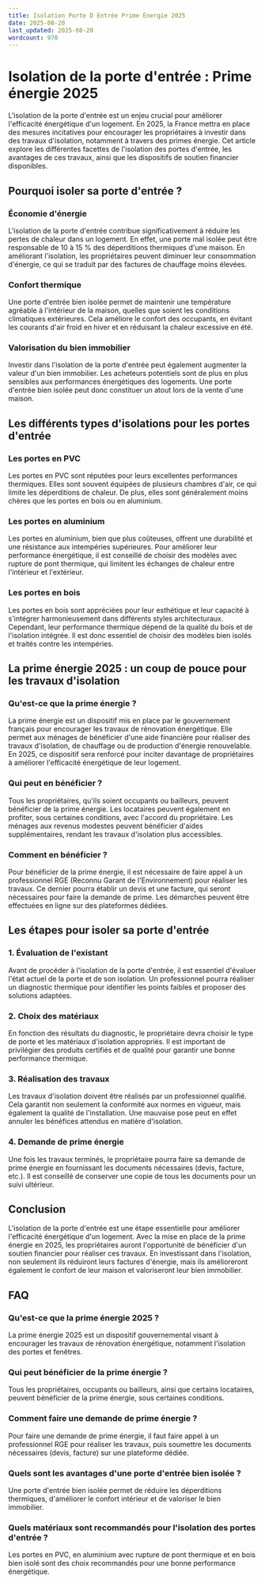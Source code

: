 ```yaml
---
title: Isolation Porte D Entrée Prime Énergie 2025
date: 2025-08-20
last_updated: 2025-08-20
wordcount: 970
---
```


# Isolation de la porte d'entrée : Prime énergie 2025

L'isolation de la porte d'entrée est un enjeu crucial pour améliorer l'efficacité énergétique d'un logement. En 2025, la France mettra en place des mesures incitatives pour encourager les propriétaires à investir dans des travaux d'isolation, notamment à travers des primes énergie. Cet article explore les différentes facettes de l'isolation des portes d'entrée, les avantages de ces travaux, ainsi que les dispositifs de soutien financier disponibles.

## Pourquoi isoler sa porte d'entrée ?

### Économie d'énergie

L'isolation de la porte d'entrée contribue significativement à réduire les pertes de chaleur dans un logement. En effet, une porte mal isolée peut être responsable de 10 à 15 % des déperditions thermiques d'une maison. En améliorant l'isolation, les propriétaires peuvent diminuer leur consommation d'énergie, ce qui se traduit par des factures de chauffage moins élevées.

### Confort thermique

Une porte d'entrée bien isolée permet de maintenir une température agréable à l'intérieur de la maison, quelles que soient les conditions climatiques extérieures. Cela améliore le confort des occupants, en évitant les courants d'air froid en hiver et en réduisant la chaleur excessive en été.

### Valorisation du bien immobilier

Investir dans l'isolation de la porte d'entrée peut également augmenter la valeur d'un bien immobilier. Les acheteurs potentiels sont de plus en plus sensibles aux performances énergétiques des logements. Une porte d'entrée bien isolée peut donc constituer un atout lors de la vente d'une maison.

## Les différents types d'isolations pour les portes d'entrée

### Les portes en PVC

Les portes en PVC sont réputées pour leurs excellentes performances thermiques. Elles sont souvent équipées de plusieurs chambres d'air, ce qui limite les déperditions de chaleur. De plus, elles sont généralement moins chères que les portes en bois ou en aluminium.

### Les portes en aluminium

Les portes en aluminium, bien que plus coûteuses, offrent une durabilité et une résistance aux intempéries supérieures. Pour améliorer leur performance énergétique, il est conseillé de choisir des modèles avec rupture de pont thermique, qui limitent les échanges de chaleur entre l'intérieur et l'extérieur.

### Les portes en bois

Les portes en bois sont appréciées pour leur esthétique et leur capacité à s'intégrer harmonieusement dans différents styles architecturaux. Cependant, leur performance thermique dépend de la qualité du bois et de l'isolation intégrée. Il est donc essentiel de choisir des modèles bien isolés et traités contre les intempéries.

## La prime énergie 2025 : un coup de pouce pour les travaux d'isolation

### Qu'est-ce que la prime énergie ?

La prime énergie est un dispositif mis en place par le gouvernement français pour encourager les travaux de rénovation énergétique. Elle permet aux ménages de bénéficier d'une aide financière pour réaliser des travaux d'isolation, de chauffage ou de production d'énergie renouvelable. En 2025, ce dispositif sera renforcé pour inciter davantage de propriétaires à améliorer l'efficacité énergétique de leur logement.

### Qui peut en bénéficier ?

Tous les propriétaires, qu'ils soient occupants ou bailleurs, peuvent bénéficier de la prime énergie. Les locataires peuvent également en profiter, sous certaines conditions, avec l'accord du propriétaire. Les ménages aux revenus modestes peuvent bénéficier d'aides supplémentaires, rendant les travaux d'isolation plus accessibles.

### Comment en bénéficier ?

Pour bénéficier de la prime énergie, il est nécessaire de faire appel à un professionnel RGE (Reconnu Garant de l'Environnement) pour réaliser les travaux. Ce dernier pourra établir un devis et une facture, qui seront nécessaires pour faire la demande de prime. Les démarches peuvent être effectuées en ligne sur des plateformes dédiées.

## Les étapes pour isoler sa porte d'entrée

### 1. Évaluation de l'existant

Avant de procéder à l'isolation de la porte d'entrée, il est essentiel d'évaluer l'état actuel de la porte et de son isolation. Un professionnel pourra réaliser un diagnostic thermique pour identifier les points faibles et proposer des solutions adaptées.

### 2. Choix des matériaux

En fonction des résultats du diagnostic, le propriétaire devra choisir le type de porte et les matériaux d'isolation appropriés. Il est important de privilégier des produits certifiés et de qualité pour garantir une bonne performance thermique.

### 3. Réalisation des travaux

Les travaux d'isolation doivent être réalisés par un professionnel qualifié. Cela garantit non seulement la conformité aux normes en vigueur, mais également la qualité de l'installation. Une mauvaise pose peut en effet annuler les bénéfices attendus en matière d'isolation.

### 4. Demande de prime énergie

Une fois les travaux terminés, le propriétaire pourra faire sa demande de prime énergie en fournissant les documents nécessaires (devis, facture, etc.). Il est conseillé de conserver une copie de tous les documents pour un suivi ultérieur.

## Conclusion

L'isolation de la porte d'entrée est une étape essentielle pour améliorer l'efficacité énergétique d'un logement. Avec la mise en place de la prime énergie en 2025, les propriétaires auront l'opportunité de bénéficier d'un soutien financier pour réaliser ces travaux. En investissant dans l'isolation, non seulement ils réduiront leurs factures d'énergie, mais ils amélioreront également le confort de leur maison et valoriseront leur bien immobilier.

## FAQ

### Qu'est-ce que la prime énergie 2025 ?

La prime énergie 2025 est un dispositif gouvernemental visant à encourager les travaux de rénovation énergétique, notamment l'isolation des portes et fenêtres.

### Qui peut bénéficier de la prime énergie ?

Tous les propriétaires, occupants ou bailleurs, ainsi que certains locataires, peuvent bénéficier de la prime énergie, sous certaines conditions.

### Comment faire une demande de prime énergie ?

Pour faire une demande de prime énergie, il faut faire appel à un professionnel RGE pour réaliser les travaux, puis soumettre les documents nécessaires (devis, facture) sur une plateforme dédiée.

### Quels sont les avantages d'une porte d'entrée bien isolée ?

Une porte d'entrée bien isolée permet de réduire les déperditions thermiques, d'améliorer le confort intérieur et de valoriser le bien immobilier.

### Quels matériaux sont recommandés pour l'isolation des portes d'entrée ?

Les portes en PVC, en aluminium avec rupture de pont thermique et en bois bien isolé sont des choix recommandés pour une bonne performance énergétique.